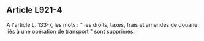 Article L921-4
----
A l'article L. 133-7, les mots : " les droits, taxes, frais et amendes de douane
liés à une opération de transport " sont supprimés.
